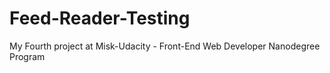# Feed-Reader-Testing
My Fourth project at Misk-Udacity - Front-End Web Developer Nanodegree Program
